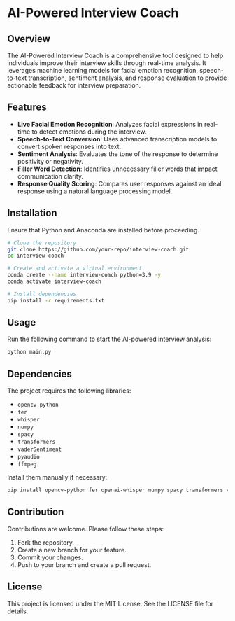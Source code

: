 # AI-Powered Interview Coach

## Overview
The AI-Powered Interview Coach is a comprehensive tool designed to help individuals improve their interview skills through real-time analysis. It leverages machine learning models for facial emotion recognition, speech-to-text transcription, sentiment analysis, and response evaluation to provide actionable feedback for interview preparation.

## Features
- **Live Facial Emotion Recognition**: Analyzes facial expressions in real-time to detect emotions during the interview.
- **Speech-to-Text Conversion**: Uses advanced transcription models to convert spoken responses into text.
- **Sentiment Analysis**: Evaluates the tone of the response to determine positivity or negativity.
- **Filler Word Detection**: Identifies unnecessary filler words that impact communication clarity.
- **Response Quality Scoring**: Compares user responses against an ideal response using a natural language processing model.

## Installation
Ensure that Python and Anaconda are installed before proceeding.

```sh
# Clone the repository
git clone https://github.com/your-repo/interview-coach.git
cd interview-coach

# Create and activate a virtual environment
conda create --name interview-coach python=3.9 -y
conda activate interview-coach

# Install dependencies
pip install -r requirements.txt
```

## Usage
Run the following command to start the AI-powered interview analysis:

```sh
python main.py
```

## Dependencies
The project requires the following libraries:
- `opencv-python`
- `fer`
- `whisper`
- `numpy`
- `spacy`
- `transformers`
- `vaderSentiment`
- `pyaudio`
- `ffmpeg`

Install them manually if necessary:
```sh
pip install opencv-python fer openai-whisper numpy spacy transformers vaderSentiment pyaudio ffmpeg
```

## Contribution
Contributions are welcome. Please follow these steps:
1. Fork the repository.
2. Create a new branch for your feature.
3. Commit your changes.
4. Push to your branch and create a pull request.

## License
This project is licensed under the MIT License. See the LICENSE file for details.
